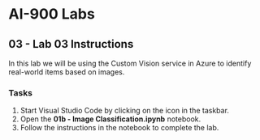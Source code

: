 # AI-900 Labs
## 03 - Lab 03 Instructions
In this lab we will be using the Custom Vision service in Azure to identify real-world items based on images.

### Tasks
1.	Start Visual Studio Code by clicking on the icon in the taskbar.
2.  Open the **01b - Image Classification.ipynb** notebook.
3.  Follow the instructions in the notebook to complete the lab.
